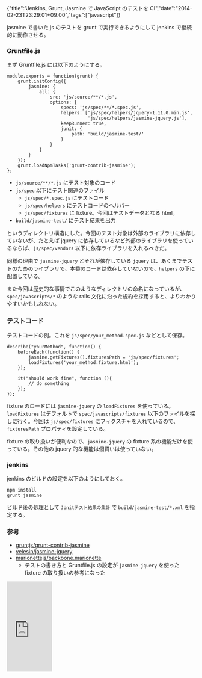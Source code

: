 {"title":"Jenkins, Grunt, Jasmine で JavaScript のテストを CI","date":"2014-02-23T23:29:01+09:00","tags":["javascript"]}

jasmine で書いた js のテストを grunt で実行できるようにして jenkins で継続的に動作させる。

### Gruntfile.js

まず Gruntfile.js には以下のようにする。

<pre><code data-language="javascript">module.exports = function(grunt) {
    grunt.initConfig({
        jasmine: {
            all: {
                src: 'js/source/**/*.js',
                options: {
                    specs: 'js/spec/**/*.spec.js',
                    helpers: ['js/spec/helpers/jquery-1.11.0.min.js',
                              'js/spec/helpers/jasmine-jquery.js'],
                    keepRunner: true,
                    junit: {
                        path: 'build/jasmine-test/'
                    }
                }
            }
        }
    });
    grunt.loadNpmTasks('grunt-contrib-jasmine');
};</code></pre>

- `js/source/**/*.js` にテスト対象のコード
- `js/spec` 以下にテスト関連のファイル
   - `js/spec/*.spec.js` にテストコード
   - `js/spec/helpers` にテストコードのヘルパー
   - `js/spec/fixtures` に fixture。今回はテストデータとなる html。
- `build/jasmine-test/` にテスト結果を出力

というディレクトリ構造にした。今回のテスト対象は外部のライブラリに依存していないが、たとえば jquery に依存しているなど外部のライブラリを使っているならば、`js/spec/vendors` 以下に依存ライブラリを入れるべきだ。

同様の理由で `jasmine-jquery` とそれが依存している `jquery` は、あくまでテストのためのライブラリで、本番のコードは依存していないので、`helpers` の下に配置している。

また今回は歴史的な事情でこのようなディレクトリの命名になっているが、`spec/javascripts/*` のような rails 文化に沿った規約を採用すると、よりわかりやすいかもしれない。

### テストコード

テストコードの例。これを `js/spec/your_method.spec.js` などとして保存。

<pre><code data-language="javascript">describe("yourMethod", function() {
    beforeEach(function() {
        jasmine.getFixtures().fixturesPath = 'js/spec/fixtures';
        loadFixtures('your_method.fixture.html');
    });

    it("should work fine", function (){
        // do something
    });
});</code></pre>

fixture のロードには `jasmine-jquery` の `loadFixtures` を使っている。`loadFixtures` はデフォルトで `spec/javascripts/fixtures` 以下のファイルを探しに行く。今回は `js/spec/fixtures` にフィクスチャを入れているので、`fixturesPath` プロパティを設定している。

fixture の取り扱いが便利なので、`jasmine-jquery` の fixture 系の機能だけを使っている。その他の jquery 的な機能は個買いは使っていない。

### jenkins

jenkins のビルドの設定を以下のようにしておく。

    npm install
    grunt jasmine

ビルド後の処理として `JUnitテスト結果の集計` で `build/jasmine-test/*.xml` を指定する。

### 参考

- [gruntjs/grunt-contrib-jasmine](https://github.com/gruntjs/grunt-contrib-jasmine)
- [velesin/jasmine-jquery](https://github.com/velesin/jasmine-jquery)
- [marionettejs/backbone.marionette](https://github.com/marionettejs/backbone.marionette)
  - テストの書き方と Gruntfile.js の設定が `jasmine-jquery` を使った fixture の取り扱いの参考になった

<iframe src="http://rcm-fe.amazon-adsystem.com/e/cm?lt1=_blank&bc1=000000&IS2=1&bg1=FFFFFF&fc1=000000&lc1=0000FF&t=pleasesleep-22&o=9&p=8&l=as4&m=amazon&f=ifr&ref=ss_til&asins=477415489X" style="width:120px;height:240px;" scrolling="no" marginwidth="0" marginheight="0" frameborder="0"></iframe>

